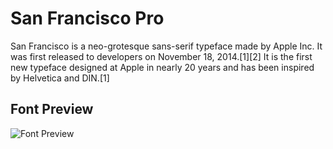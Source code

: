 # San Francisco Pro
San Francisco is a neo-grotesque sans-serif typeface made by Apple Inc. It was first released to developers on November 18, 2014.[1][2] It is the first new typeface designed at Apple in nearly 20 years and has been inspired by Helvetica and DIN.[1]

## Font Preview
![Font Preview](https://i.imgur.com/dCyupXU.jpg)